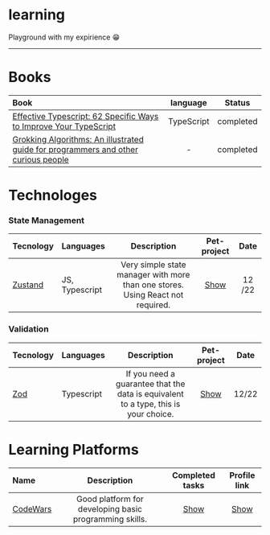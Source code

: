 # learning
Playground with my expirience 😁

---
# Books

| Book                                                                                                                                                                                                                                                                                                                                                                                                |  language  |  Status   |
|:----------------------------------------------------------------------------------------------------------------------------------------------------------------------------------------------------------------------------------------------------------------------------------------------------------------------------------------------------------------------------------------------------|:----------:|:---------:|
| [Effective Typescript: 62 Specific Ways to Improve Your TypeScript](https://www.amazon.com/Effective-TypeScript-Specific-Ways-Improve/dp/1492053740/ref=sr_1_1?crid=3TRYJR9F49XYN&keywords=Effective+Typescript%3A+62+Specific+Ways+to+Improve+Your+TypeScript&qid=1671872328&s=books&sprefix=effective+typescript+62+specific+ways+to+improve+your+typescript%2Cstripbooks-intl-ship%2C253&sr=1-1) | TypeScript | completed |
| [Grokking Algorithms: An illustrated guide for programmers and other curious people](https://www.amazon.com/Grokking-Algorithms-illustrated-programmers-curious/dp/1617292230)                                                                                                                                                                                                                      |     -      |  completed  |

# Technologes

### State Management

| Tecnology                           | Languages      |                                  Description                                   |                                          Pet-project                                          | Date |
|:------------------------------------|:---------------|:------------------------------------------------------------------------------:|:------------------------------------------------------------------------------------------------:| :---: |
| [Zustand](https://github.com/pmndrs/zustand)  | JS, Typescript | Very simple state manager with more than one stores. Using React not required. | [Show](https://github.com/KoninMikhail/study-playground/tree/master/Technologies/Validators/Zod) | 12 /22 |

### Validation

| Tecnology                                |  Languages      |    Description    |                                            Pet-project                                            |  Date   |
|:-----------------------------------------|:-----------|:-----------------:|:-------------------------------------------------------------------------------------------------:|:-------:|
| [Zod](https://github.com/colinhacks/zod) | Typescript |If you need a guarantee that the data is equivalent to a type, this is your choice. | [Show](https://github.com/KoninMikhail/study-playground/tree/master/Technologies/Validators/Zod)  |  12/22  |

# Learning Platforms

| Name                                   |                      Description                       |                                          Completed tasks                                           |                                            Profile link                                            |
|:--------------------------------------|:------------------------------------------------------:|:------------------------------------------------------------------------------------------------:|:------------------------------------------------------------------------------------------------:|
| [CodeWars](https://www.codewars.com/) | Good platform for developing basic programming skills. | [Show](https://github.com/KoninMikhail/study-playground/tree/master/Learning%20Platforms/CodeWars) | [Show](https://www.codewars.com/users/HelloHeitz) |

